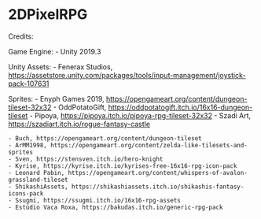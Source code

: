 # 2DPixelRPG

Credits:

 Game Engine: 
    - Unity 2019.3

 Unity Assets:
    - Fenerax Studios, https://assetstore.unity.com/packages/tools/input-management/joystick-pack-107631

 Sprites:
    - Enyph Games 2019, https://opengameart.org/content/dungeon-tileset-32x32
    - OddPotatoGift, https://oddpotatogift.itch.io/16x16-dungeon-tileset
    - Pipoya, https://pipoya.itch.io/pipoya-rpg-tileset-32x32
    - Szadi Art, https://szadiart.itch.io/rogue-fantasy-castle

    - Buch, https://opengameart.org/content/dungeon-tileset
    - ArMM1998, https://opengameart.org/content/zelda-like-tilesets-and-sprites
    - Sven, https://stensven.itch.io/hero-knight
    - Kyrise, https://kyrise.itch.io/kyrises-free-16x16-rpg-icon-pack
    - Leonard Pabin, https://opengameart.org/content/whispers-of-avalon-grassland-tileset
    - ShikashiAssets, https://shikashiassets.itch.io/shikashis-fantasy-icons-pack
    - Ssugmi, https://ssugmi.itch.io/16x16-rpg-assets
    - Estúdio Vaca Roxa, https://bakudas.itch.io/generic-rpg-pack
